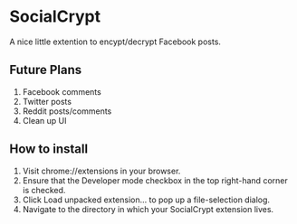 SocialCrypt
=====================
A nice little extention to encypt/decrypt Facebook posts.

Future Plans
-----
1. Facebook comments
2. Twitter posts
3. Reddit posts/comments
4. Clean up UI

How to install
-----
1. Visit chrome://extensions in your browser.
2. Ensure that the Developer mode checkbox in the top right-hand corner is checked.
3. Click Load unpacked extension… to pop up a file-selection dialog.
4. Navigate to the directory in which your SocialCrypt extension lives.

